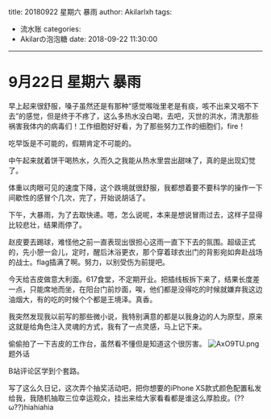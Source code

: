 title: 20180922 星期六 暴雨
author: Akilarlxh
tags:
  - 流水账
categories:
  - Akilarの泡泡糖
date: 2018-09-22 11:30:00
---
# 9月22日 星期六 暴雨

早上起来很舒服，嗓子虽然还是有那种“感觉喉咙里老是有痰，咳不出来又咽不下去”的感觉，但是终于不疼了，这么多热水没白喝，去吧，灭世的洪水，清洗那些祸害我体内的病毒们！工作细胞好好看，为了那些努力工作的细胞们，fire！

吃早饭是不可能的，假期肯定不可能的。

中午起来就着饼干喝热水，久而久之我能从热水里尝出甜味了，真的是出现幻觉了。

体重以肉眼可见的速度下降，这个跌境就很舒服，我都想着要不要科学的操作一下间歇性的感冒个几次，完了，开始说胡话了。

下午，大暴雨，为了去取快递。嗯，怎么说呢，本来是想说冒雨过去，这样子显得比较悲壮，结果雨停了。

赵皮要去踢球，难怪他之前一直表现出很担心这雨一直下下去的氛围。超级正式的，先小憩一会儿，定时，醒后沐浴更衣，那个穿着球衣出门的背影宛如奔赴战场的战士。flag插满了啊。努力，以别受伤为前提吧。

今天给吉皮做意大利面。617食堂，不定期开业。把插线板拆下来了，结果长度差一点，只能席地而坐，在阳台门前炒面，唉，他们都是没得吃的时候就嫌弃我这边油烟大，有的吃的时候个个都是王境泽。真香。

我突然发现我以前写的那些微小说，我特别满意的都是以我身边的人为原型，原来这就是给角色注入灵魂的方式，我有了一点灵感，马上记下来。

偷偷拍了一下吉皮的工作台，虽然看不懂但是知道这个很厉害。
![AxO9TU.png](https://s2.ax1x.com/2019/04/17/AxO9TU.png)
题外话

B站评论区学到个套路。

写了这么久日记，这次弄个抽奖活动吧，把你想要的iPhone XS款式颜色配置私发给我，我随机抽取三位幸运观众，挂出来给大家看看都是谁这么厚脸皮。(??ω??)hiahiahia 